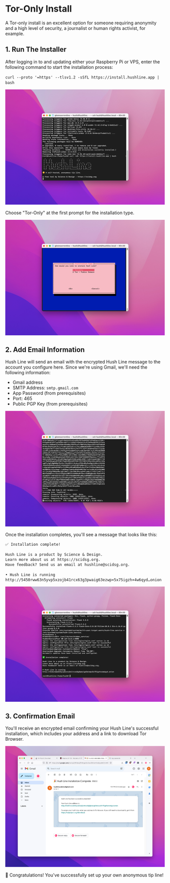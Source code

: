 # Tor-Only Install

A Tor-only install is an excellent option for someone requiring anonymity and a high level of security, a journalist or human rights activist, for example.

## 1. Run The Installer

After logging in to and updating either your Raspberry Pi or VPS, enter the following command to start the installation process:

`curl --proto '=https' --tlsv1.2 -sSfL https://install.hushline.app | bash`

<img src="../img/22-install-hushline.png">

Choose "Tor-Only" at the first prompt for the installation type.

<img src="../img/23-tor-only.png">

## 2. Add Email Information

Hush Line will send an email with the encrypted Hush Line message to the account you configure here. Since we're using Gmail, we'll need the following information:

- Gmail address
- SMTP Address: `smtp.gmail.com`
- App Password (from prerequisites)
- Port: 465
- Public PGP Key (from prerequisites)
  
<img src="../img/23-key.png">

Once the installation completes, you'll see a message that looks like this:

```
✅ Installation complete!

Hush Line is a product by Science & Design.
Learn more about us at https://scidsg.org.
Have feedback? Send us an email at hushline@scidsg.org.

• Hush Line is running
http://5450rww63n5yvp5xzojb41rcx63g3pwaig63ezwp×5x75igzh×4w6qyd…onion
```

<img src="../img/24-finished.png">

## 3. Confirmation Email

You'll receive an encrypted email confirming your Hush Line's successful installation, which includes your address and a link to download Tor Browser.

<img src="../img/28-confirmation.png">

🎉 Congratulations! You've successfully set up your own anonymous tip line! 
